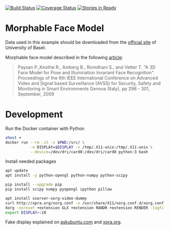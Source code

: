 [![Build Status](https://travis-ci.org/char-lie/mfm.svg?branch=master)](https://travis-ci.org/char-lie/mfm)
[![Coverage Status](https://coveralls.io/repos/github/char-lie/mfm/badge.svg?branch=master)](https://coveralls.io/github/char-lie/mfm?branch=master)
[![Stories in Ready](https://badge.waffle.io/char-lie/mfm.png?label=ready&title=Ready)](http://waffle.io/char-lie/mfm)

# Morphable Face Model

Data used in this example should be downloaded from the
[official site](http://faces.cs.unibas.ch/bfm/main.php?nav=1-1-0&id=details)
of University of Basel.

Morphable face model described in the following
[article](http://gravis.cs.unibas.ch/publications/2009/BFModel09.pdf):

> Paysan P.,Knothe R., Amberg B., Romdhani S., and Vetter T.
> "A 3D Face Model for Pose and Illumination Invariant Face Recognition".
> Proceedings of the 6th IEEE International Conference
>   on Advanced Video and Signal based Surveillance (AVSS) for Security,
>   Safety and Monitoring in Smart Environments Genova (Italy),
>   pp 296 - 301, September, 2009

# Development

Run the Docker container with Python
```bash
xhost +
docker run --rm -it -v $PWD:/src/ \
           -e DISPLAY=$DISPLAY -v /tmp/.X11-unix:/tmp/.X11-unix \
           --device=/dev/dri/card0:/dev/dri/card0 python:3 bash
```

Install needed packages
```bash
apt update
apt install -y python-opengl python-numpy python-scipy

pip install --upgrade pip
pip install scipy numpy pyopengl ipython pillow

apt install xserver-xorg-video-dummy
curl http://xpra.org/xorg.conf -o /usr/share/X11/xorg.conf.d/xorg.conf
Xorg -noreset +extension GLX +extension RANDR +extension RENDER -logfile ./10.log -config ./xorg.conf :10
export DISPLAY=:10
```

Fake display explained on
[askubuntu.com](http://askubuntu.com/questions/453109/add-fake-display-when-no-monitor-is-plugged-in)
and [xpra.org](https://xpra.org/trac/wiki/Xdummy).

